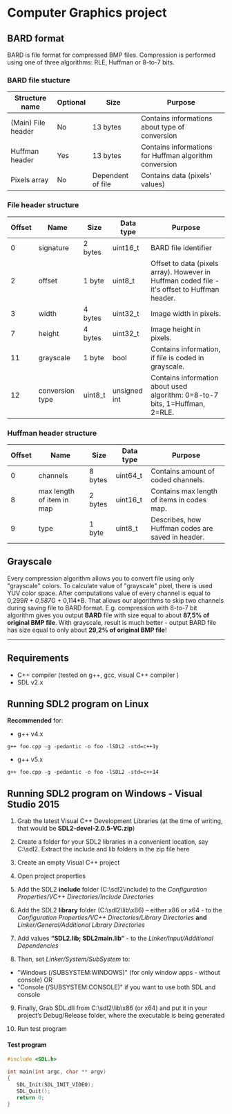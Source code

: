 # Computer Graphics project

## BARD format
BARD is file format for compressed BMP files. Compression is performed using one of three algorithms: RLE, Huffman or 8-to-7 bits.

### BARD file stucture
|	Structure name 	| Optional	| Size	| Purpose	|
| ------------- |------------- | ------------- | -------------| 
| (Main) File header     | No | 13 bytes | Contains informations about type of conversion |
| Huffman header      | Yes      |   13 bytes | Contains informations for Huffman algorithm conversion  |
| Pixels array | No      |    Dependent of file | Contains data (pixels' values) |

### File header structure
|Offset | Name | Size | Data type | Purpose|
| ------------- |------------- | ------------- | -------------| -------------|
|0|signature|2 bytes|uint16_t|BARD file identifier|
|2|offset|1 byte|uint8_t|Offset to data (pixels array). However in Huffman coded file - it's offset to Huffman header.|
|3|width|4 bytes|uint32_t|Image width in pixels.|
|7|height|4 bytes|uint32_t|Image height in pixels.|
|11|grayscale|1 byte|bool|Contains information, if file is coded in grayscale.|
|12|conversion type|uint8_t|unsigned int|Contains information about used algorithm: 0=8-to-7 bits, 1=Huffman, 2=RLE. |

### Huffman header structure
|Offset | Name | Size | Data type | Purpose|
| ------------- |------------- | ------------- | -------------| -------------|
|0|channels|8 bytes|uint64_t|Contains amount of coded channels.|
|8|max length of item in map|2 bytes|uint16_t|Contains max length of items in codes map. |
|9|type|1 byte|uint8_t|Describes, how Huffman codes are saved in header.|

## Grayscale
Every compression algorithm allows you to convert file using only "grayscale" colors. To calculate value of "grayscale" pixel, there is used YUV color space. After computations value of every channel is equal to 0,299*R + 0,587*G + 0,114*B. That allows our algorithms to skip two channels during saving file to BARD format. 
E.g. compression with 8-to-7 bit algorithm gives you output **BARD** file with size equal to about **87,5% of original BMP file**. With grayscale, result is much better - output BARD file has size equal to only about **29,2% of original BMP file**!

___


## Requirements
+ C++ compiler (tested on g++, gcc, visual C++ compiler )
+ SDL v2.x

## Running SDL2 program on Linux
**Recommended** for:
+ g++ v4.x
```
g++ foo.cpp -g -pedantic -o foo -lSDL2 -std=c++1y
```
+ g++ v5.x
```
g++ foo.cpp -g -pedantic -o foo -lSDL2 -std=c++14
```

## Running SDL2 program on Windows - Visual Studio 2015

1. Grab the latest Visual C++ Development Libraries (at the time of writing, that would be **SDL2-devel-2.0.5-VC.zip**)

2. Create a folder for your SDL2 libraries in a convenient location, say C:\sdl2. Extract the include and lib folders in the zip file here

3. Create an empty Visual C++ project

4. Open project properties

5. Add the SDL2 **include** folder (C:\sdl2\include) to the *Configuration Properties/VC++ Directories/Include Directories*

6. Add the SDL2 **library** folder (C:\sdl2\lib\x86) – either x86 or x64 - to the *Configuration Properties/VC++ Directories/Library Directories* **and** *Linker/General/Additional Library Directories*

7. Add values **“SDL2.lib; SDL2main.lib“** - to the *Linker/Input/Additional Dependencies*

8. Then, set *Linker/System/SubSystem* to:
+ "Windows (/SUBSYSTEM:WINDOWS)" (for only window apps - without console) 
OR 
+ "Console (/SUBSYSTEM:CONSOLE)" if you want to use both SDL and console

9. Finally, Grab SDL.dll from C:\sdl2\lib\x86 (or x64) and put it in your project’s Debug/Release folder, where the executable is being generated

10. Run test program

#### Test program
 ```c++
#include <SDL.h>

int main(int argc, char ** argv)
{
    SDL_Init(SDL_INIT_VIDEO);
    SDL_Quit();
    return 0;
}
```